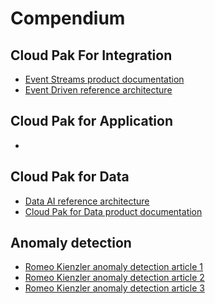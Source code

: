 # Compendium

## Cloud Pak For Integration

* [Event Streams product documentation]()
* [Event Driven reference architecture]()

## Cloud Pak for Application

* []()
## Cloud Pak for Data

* [Data AI reference architecture](https://ibm-cloud-architecture.github.io/refarch-data-ai-analytics/)
* [Cloud Pak for Data product documentation]()

## Anomaly detection

* [Romeo Kienzler anomaly detection article 1](https://developer.ibm.com/tutorials/iot-deep-learning-anomaly-detection-1)
* [Romeo Kienzler anomaly detection article 2](https://developer.ibm.com/tutorials/iot-deep-learning-anomaly-detection-2)
* [Romeo Kienzler anomaly detection article 3](https://developer.ibm.com/tutorials/iot-deep-learning-anomaly-detection-3/)